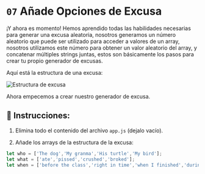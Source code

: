 # `07` Añade Opciones de Excusa

¡Y ahora es momento! Hemos aprendido todas las habilidades necesarias para generar una excusa aleatoria, nosotros generamos un número aleatorio que puede ser utilizado para acceder a valores de un array, nosotros utilizamos este número para obtener un valor aleatorio del array, y concatenar múltiples strings juntas, estos son básicamente los pasos para crear tu propio generador de excusas.

Aquí está la estructura de una excusa: 

![Estructura de excusa](../../assets/excuse-structure.gif?raw=true)

Ahora empecemos a crear nuestro generador de excusa. 

## 📝 Instrucciones:

1. Elimina todo el contenido del archivo `app.js` (dejalo vacío). 

2. Añade los arrays de la estructura de la excusa: 

```js
let who = ['The dog','My granma','His turtle','My bird'];
let what = ['ate','pissed','crushed','broked'];
let when = ['before the class','right in time','when I finished','during my lunch','while I was praying'];
```